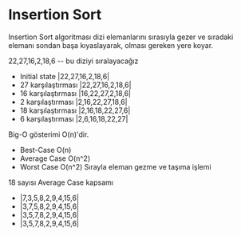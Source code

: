 # Insertion Sort

Insertion Sort algoritması dizi elemanlarını sırasıyla gezer ve sıradaki elemanı sondan başa kıyaslayarak, olması gereken yere koyar. 

22,27,16,2,18,6 -- bu diziyi sıralayacağız


* Initial state      |22,27,16,2,18,6|
* 27 karşılaştırması |22,27,16,2,18,6|
* 16 karşılaştırması |16,22,27,2,18,6|
* 2 karşılaştırması  |2,16,22,27,18,6|
* 18 karşılaştırması |2,16,18,22,27,6|
* 6 karşılaştırması  |2,6,16,18,22,27|

Big-O gösterimi O(n)'dir.

* Best-Case O(n)
* Average Case O(n^2)
* Worst Case O(n^2) Sırayla eleman gezme ve taşıma işlemi

18 sayısı Average Case kapsamı


* |7,3,5,8,2,9,4,15,6|
* |3,7,5,8,2,9,4,15,6|
* |3,5,7,8,2,9,4,15,6|
* |3,5,7,8,2,9,4,15,6|